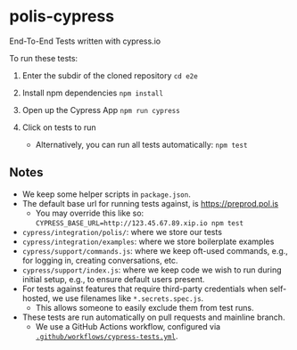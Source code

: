 # polis-cypress

End-To-End Tests written with cypress.io

To run these tests:

1. Enter the subdir of the cloned repository
`cd e2e`

2. Install npm dependencies
`npm install`

3. Open up the Cypress App
`npm run cypress`

4. Click on tests to run
    - Alternatively, you can run all tests automatically: `npm test`

## Notes

- We keep some helper scripts in `package.json`.
- The default base url for running tests against, is https://preprod.pol.is
  - You may override this like so: `CYPRESS_BASE_URL=http://123.45.67.89.xip.io npm test`
- `cypress/integration/polis/`: where we store our tests
- `cypress/integration/examples`: where we store boilerplate examples
- `cypress/support/commands.js`: where we keep oft-used commands, e.g., for logging in, creating conversations, etc.
- `cypress/support/index.js`: where we keep code we wish to run during initial setup, e.g., to ensure default users present.
- For tests against features that require third-party credentials when self-hosted, we use filenames like `*.secrets.spec.js`.
  - This allows someone to easily exclude them from test runs.
- These tests are run automatically on pull requests and mainline branch.
  - We use a GitHub Actions workflow, configured via [`.github/workflows/cypress-tests.yml`](/.github/workflows/cypress-tests.yml).
